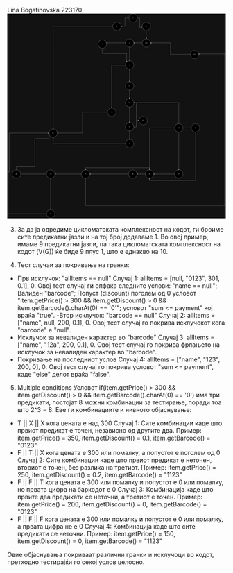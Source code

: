 Lina Bogatinovska 223170
![image](https://github.com/bogatinovskaa/SI_2024_lab2_223170/blob/master/SI_LAB2.png)

3. За да ја одредиме цикломатската комплексност на кодот, ги броиме сите предикатни јазли и на тој број додаваме 1. Во овој пример, имаме 9 предикатни јазли, па така цикломатската комплексност на кодот (V(G)) ќе биде 9 плус 1, што е еднакво на 10.
   
4. Тест случаи за покривање на гранки:
- Прв исклучок: "allItems == null"
Случај 1: allItems = [null, "0123", 301, 0.1], 0. Овој тест случај ги опфаќа следните услови: "name == null"; Валиден "barcode"; Попуст (discount) поголем од 0
условот "item.getPrice() > 300 && item.getDiscount() > 0 && item.getBarcode().charAt(0) == '0'"; условот "sum <= payment" кој враќа "true".
-Втор исклучок: "barcode == null"
Случај 2: allItems = ["name", null, 200, 0.1], 0. Овој тест случај го покрива исклучокот кога "barcode" е "null".
- Исклучок за невалиден карактер во "barcode"
 Случај 3: allItems = ["name", "12a", 200, 0.1], 0. Овој тест случај го покрива фрлањето на исклучок за невалиден карактер во "barcode".
- Покривање на последниот услов
Случај 4: allItems = ["name", "123", 200, 0], 0. Овој тест случај го покрива условот "sum <= payment", каде "else" делот враќа "false".

5. Multiple conditions
Условот if(item.getPrice() > 300 && item.getDiscount() > 0 && item.getBarcode().charAt(0) == '0') има три предикати, постојат 8 можни комбинации за тестирање, поради тоа што 2^3 = 8. Еве ги комбинациите и нивното објаснување:
  - T || X || X кога цената е над 300
Случај 1: Сите комбинации каде што првиот предикат е точен, независно од другите два.
Пример: item.getPrice() = 350, item.getDiscount() = 0.1, item.getBarcode() = "0123"
- F || T || X кога цената е 300 или помалку, а попустот е поголем од 0
Случај 2: Сите комбинации каде што првиот предикат е неточен, вториот е точен, без разлика на третиот.
Пример: item.getPrice() = 250, item.getDiscount() = 0.2, item.getBarcode() = "1123"
- F || F || T кога цената е 300 или помалку и попустот е 0 или помалку, но првата цифра на баркодот е 0
Случај 3: Комбинација каде што првите два предикати се неточни, а третиот е точен.
Пример: item.getPrice() = 200, item.getDiscount() = 0, item.getBarcode() = "0123"
- F || F || F кога цената е 300 или помалку и попустот е 0 или помалку, а првата цифра не е 0
Случај 4: Комбинација каде што сите предикати се неточни.
Пример: item.getPrice() = 150, item.getDiscount() = 0, item.getBarcode() = "1123"

Овие објаснувања покриваат различни гранки и исклучоци во кодот, претходно тестирајќи го секој услов целосно.

